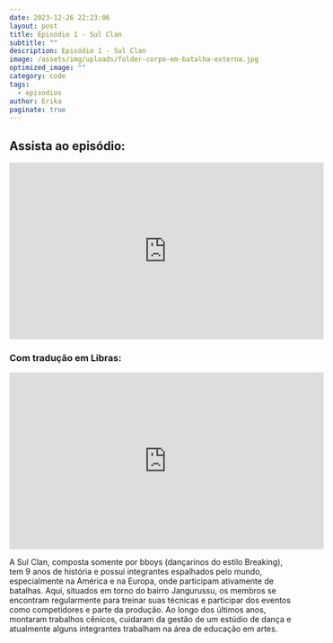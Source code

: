 ```yaml
---
date: 2023-12-26 22:23:06
layout: post
title: Episódio 1 - Sul Clan
subtitle: ""
description: Episódio 1 - Sul Clan
image: /assets/img/uploads/folder-corpo-em-batalha-externa.jpg
optimized_image: ""
category: code
tags:
  - episodios
author: Erika
paginate: true
---
```

## A﻿ssista ao episódio: 

<iframe width="560" height="315" src="https://www.youtube.com/embed/_UFsDqmTtmA?si=ypqgW0MX1M3hdJOB" title="YouTube video player" frameborder="0" allow="accelerometer; autoplay; clipboard-write; encrypted-media; gyroscope; picture-in-picture; web-share" allowfullscreen></iframe>

### C﻿om tradução em Libras:

<iframe width="560" height="315" src="https://www.youtube.com/embed/JTuj88kTqJc?si=o-G4bMAyIBsTODhk" title="YouTube video player" frameborder="0" allow="accelerometer; autoplay; clipboard-write; encrypted-media; gyroscope; picture-in-picture; web-share" allowfullscreen></iframe>

A Sul Clan, composta somente por bboys (dançarinos do estilo Breaking), tem 9 anos de história e possui integrantes espalhados pelo mundo, especialmente na América e na Europa, onde participam ativamente de batalhas. Aqui, situados em torno do bairro Jangurussu, os membros se encontram regularmente para treinar suas técnicas e participar dos eventos como competidores e parte da produção. Ao longo dos últimos anos, montaram trabalhos cênicos, cuidaram da gestão de um estúdio de dança e atualmente alguns integrantes trabalham na área de educação em artes.